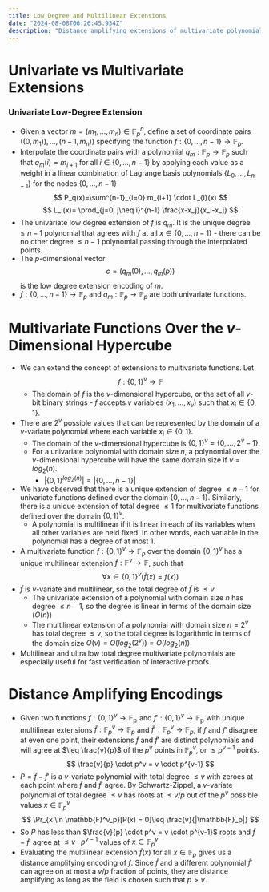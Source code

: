 ```yaml
---  
title: Low Degree and Multilinear Extensions
date: "2024-08-08T06:26:45.934Z"  
description: "Distance amplifying extensions of multivariate polynomials, comparison of v-dimensional hypercube and univariate domains"
---  
```

# Univariate vs Multivariate Extensions
### Univariate Low-Degree Extension
- Given a vector $m = (m_1,\dots,m_n) \in \mathbb{F}_p^n$, define a set of coordinate pairs $((0,m_1)),\dots,(n-1,m_n))$ specifying the function $f: \{0,\dots,n-1\} \rightarrow \mathbb{F}_p$.
- Interpolate the coordinate pairs with a polynomial $q_m: \mathbb{F}_p \rightarrow \mathbb{F}_p$ such that $q_m(i) = m_{i+1}$ for all $i \in \{0,\dots,n-1\}$ by applying each value as a weight in a linear combination of Lagrange basis polynomials $\{L_0,\dots,L_{n-1}\}$ for the nodes $\{0,\dots,n-1\}$
  $$
  P_q(x)=\sum^{n-1}_{i=0} m_{i+1} \cdot L_{i}(x)
  $$
  $$  
  L_i(x)= \prod_{j=0, j\neq i}^{n-1} \frac{x-x_j}{x_i-x_j}  
  $$
- The univariate low degree extension of $f$ is $q_m$. It is the unique degree $\leq n-1$ polynomial that agrees with $f$ at all $x \in \{0,\dots,n-1\}$ - there can be no other degree $\leq n-1$ polynomial passing through the interpolated points.
- The $p$-dimensional vector
$$
c = (q_m(0), \dots, q_m(p))
$$ 
is the low degree extension encoding of $m$.
- $f: \{0,\dots,n-1\} \rightarrow \mathbb{F}_p$ and $q_m: \mathbb{F}_p \rightarrow \mathbb{F}_p$ are both univariate functions.
# Multivariate Functions Over the $v$-Dimensional Hypercube
- We can extend the concept of extensions to multivariate functions. Let
  $$
  f: \{0,1\}^v \rightarrow \mathbb{F}
  $$
  - The domain of $f$ is the $v$-dimensional hypercube, or the set of all $v$-bit binary strings - $f$ accepts $v$ variables $(x_1,\dots,x_v)$ such that $x_i\in \{0,1\}$.
- There are $2^v$ possible values that can be represented by the domain of a $v$-variate polynomial where each variable $x_i\in\{0,1\}$.
  - The domain of the $v$-dimensional hypercube is $\{0,1\}^v = \{0,\dots,2^v-1\}$.
  - For a univariate polynomial with domain size $n$, a polynomial over the $v$-dimensional hypercube will have the same domain size if  $v = log_2(n)$.
    - $|\{0,1\}^{log_2(n)}| = |\{0,\dots,n-1\}|$
- We have observed that there is a unique extension of degree $\leq n-1$ for univariate functions defined over the domain $\{0,\dots,n-1\}$. Similarly, there is a unique extension of total degree $\leq 1$ for multivariate functions defined over the domain  $\{0,1\}^v$.
  - A polynomial is multilinear if it is linear in each of its variables when all other variables are held fixed. In other words, each variable in the polynomial has a degree of at most 1.
- A multivariate function $f: \{0,1\}^v \rightarrow \mathbb{F}_p$ over the domain $\{0,1\}^v$ has a unique multilinear extension $\tilde{f}: \mathbb{F}^v \rightarrow \mathbb{F}$, such that
  $$
  \forall x\in\{0,1\}^v (\tilde{f}(x) = f(x))
  $$
- $\tilde{f}$ is $v$-variate and multilinear, so the total degree of $\tilde{f}$ is $\leq v$
  - The univariate extension of a polynomial with domain size $n$ has degree $\leq n-1$, so the degree is linear in terms of the domain size $(O(n))$
  - The multilinear extension of a polynomial with domain size $n = 2^v$ has total degree $\leq v$, so the total degree is logarithmic in terms of the domain size $O(v) = O(log_2(2^v)) = O(log_2(n))$
- Multilinear and ultra low total degree multivariate polynomials are especially useful for fast verification of interactive proofs
# Distance Amplifying Encodings
- Given two functions $f: \{0,1\}^v \rightarrow \mathbb{F_p}$ and $f': \{0,1\}^v \rightarrow \mathbb{F_p}$ with unique multilinear extensions $\tilde{f}: \mathbb{F}_p^v \rightarrow \mathbb{F}_p$ and $\tilde{f}': \mathbb{F}_p^v \rightarrow \mathbb{F}_p$, if $f$ and $f'$ disagree at even one point, their extensions $\tilde{f}$ and $\tilde{f}'$ are distinct polynomials and will agree at $\leq \frac{v}{p}$ of the $p^v$ points in $\mathbb{F}_p^v$, or $\leq p^{v-1}$ points.
  $$
  \frac{v}{p} \cdot p^v = v \cdot p^{v-1}
  $$
- $P = \tilde{f} - \tilde{f}'$ is a $v$-variate polynomial with total degree $\leq v$ with zeroes at each point where $\tilde{f}$ and  $\tilde{f}'$ agree. By Schwartz-Zippel, a $v$-variate polynomial of total degree $\leq v$ has roots at $\leq v/p$ out of the $p^v$ possible values $x \in \mathbb{F}^v_p$
  $$  
  \Pr_{x \in \mathbb{F}^v_p}[P(x) = 0]\leq \frac{v}{|\mathbb{F}_p|}  
  $$
- So $P$ has less than $\frac{v}{p} \cdot p^v = v \cdot p^{v-1}$ roots and $\tilde{f} - \tilde{f}'$ agree at $\leq v \cdot p^{v-1}$ values of  $x \in \mathbb{F}^v_p$
- Evaluating the multilinear extension $\tilde{f}(x)$ for all $x\in \mathbb{F}_p$ gives us a distance amplifying encoding of $f$. Since $\tilde{f}$ and a different polynomial $\tilde{f}'$ can agree on at most a $v/p$ fraction of points, they are distance amplifying as long as the field is chosen such that $p>v$.